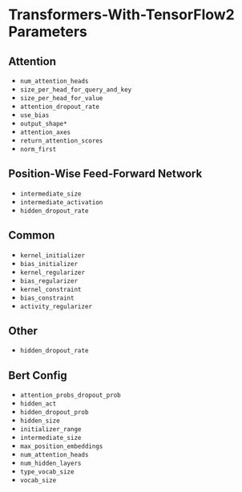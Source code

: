 # Transformers-With-TensorFlow2 Parameters

## Attention

- `num_attention_heads`
- `size_per_head_for_query_and_key`
- `size_per_head_for_value`
- `attention_dropout_rate`
- `use_bias`
- `output_shape*`
- `attention_axes`
- `return_attention_scores`
- `norm_first`

## Position-Wise Feed-Forward Network

- `intermediate_size`
- `intermediate_activation`
- `hidden_dropout_rate`

## Common

- `kernel_initializer`
- `bias_initializer`
- `kernel_regularizer`
- `bias_regularizer`
- `kernel_constraint`
- `bias_constraint`
- `activity_regularizer`

## Other

- `hidden_dropout_rate`

## Bert Config

- `attention_probs_dropout_prob`
- `hidden_act`
- `hidden_dropout_prob`
- `hidden_size`
- `initializer_range`
- `intermediate_size`
- `max_position_embeddings`
- `num_attention_heads`
- `num_hidden_layers`
- `type_vocab_size`
- `vocab_size`

